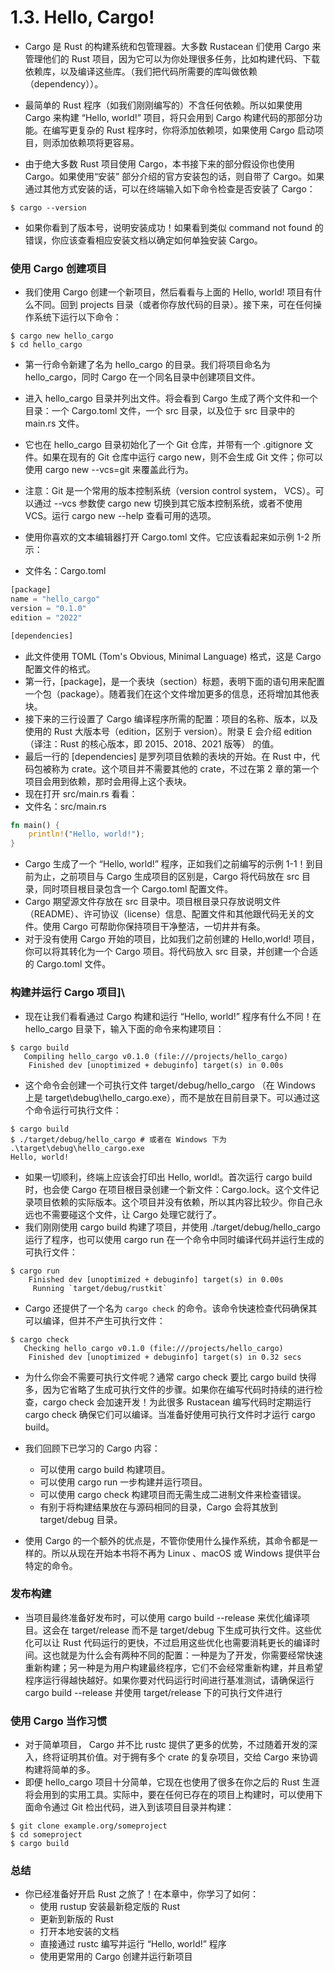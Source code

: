 # 1.3. Hello, Cargo!
- Cargo 是 Rust 的构建系统和包管理器。大多数 Rustacean 们使用 Cargo 来管理他们的 Rust 项目，因为它可以为你处理很多任务，比如构建代码、下载依赖库，以及编译这些库。（我们把代码所需要的库叫做依赖（dependency））。

- 最简单的 Rust 程序（如我们刚刚编写的）不含任何依赖。所以如果使用 Cargo 来构建 “Hello, world!” 项目，将只会用到 Cargo 构建代码的那部分功能。在编写更复杂的 Rust 程序时，你将添加依赖项，如果使用 Cargo 启动项目，则添加依赖项将更容易。

- 由于绝大多数 Rust 项目使用 Cargo，本书接下来的部分假设你也使用 Cargo。如果使用“安装” 部分介绍的官方安装包的话，则自带了 Cargo。如果通过其他方式安装的话，可以在终端输入如下命令检查是否安装了 Cargo：
  
```shell
$ cargo --version
```

- 如果你看到了版本号，说明安装成功！如果看到类似 command not found 的错误，你应该查看相应安装文档以确定如何单独安装 Cargo。
  
### 使用 Cargo 创建项目
- 我们使用 Cargo 创建一个新项目，然后看看与上面的 Hello, world! 项目有什么不同。回到 projects 目录（或者你存放代码的目录）。接下来，可在任何操作系统下运行以下命令：
```shell
$ cargo new hello_cargo
$ cd hello_cargo
```
- 第一行命令新建了名为 hello_cargo 的目录。我们将项目命名为 hello_cargo，同时 Cargo 在一个同名目录中创建项目文件。

- 进入 hello_cargo 目录并列出文件。将会看到 Cargo 生成了两个文件和一个目录：一个 Cargo.toml 文件，一个 src 目录，以及位于 src 目录中的 main.rs 文件。
  
- 它也在 hello_cargo 目录初始化了一个 Git 仓库，并带有一个 .gitignore 文件。如果在现有的 Git 仓库中运行 cargo new，则不会生成 Git 文件；你可以使用 cargo new --vcs=git 来覆盖此行为。

- 注意：Git 是一个常用的版本控制系统（version control system， VCS）。可以通过 --vcs 参数使 cargo new 切换到其它版本控制系统，或者不使用 VCS。运行 cargo new --help 查看可用的选项。

- 使用你喜欢的文本编辑器打开 Cargo.toml 文件。它应该看起来如示例 1-2 所示： 
- 文件名：Cargo.toml
```rust
[package]
name = "hello_cargo"
version = "0.1.0"
edition = "2022"

[dependencies]

```
- 此文件使用 TOML (Tom's Obvious, Minimal Language) 格式，这是 Cargo 配置文件的格式。
- 第一行，[package]，是一个表块（section）标题，表明下面的语句用来配置一个包（package）。随着我们在这个文件增加更多的信息，还将增加其他表块。
- 接下来的三行设置了 Cargo 编译程序所需的配置：项目的名称、版本，以及使用的 Rust 大版本号（edition，区别于 version）。附录 E 会介绍 edition（译注：Rust 的核心版本，即 2015、2018、2021 版等） 的值。
- 最后一行的 [dependencies] 是罗列项目依赖的表块的开始。在 Rust 中，代码包被称为 crate。这个项目并不需要其他的 crate，不过在第 2 章的第一个项目会用到依赖，那时会用得上这个表块。
- 现在打开 src/main.rs 看看：
- 文件名：src/main.rs
```rust
fn main() {
    println!("Hello, world!");
}
```
- Cargo 生成了一个 “Hello, world!” 程序，正如我们之前编写的示例 1-1！到目前为止，之前项目与 Cargo 生成项目的区别是，Cargo 将代码放在 src 目录，同时项目根目录包含一个 Cargo.toml 配置文件。
- Cargo 期望源文件存放在 src 目录中。项目根目录只存放说明文件（README）、许可协议（license）信息、配置文件和其他跟代码无关的文件。使用 Cargo 可帮助你保持项目干净整洁，一切井井有条。
- 对于没有使用 Cargo 开始的项目，比如我们之前创建的 Hello,world! 项目，你可以将其转化为一个 Cargo 项目。将代码放入 src 目录，并创建一个合适的 Cargo.toml 文件。

### 构建并运行 Cargo 项目]\
- 现在让我们看看通过 Cargo 构建和运行 “Hello, world!” 程序有什么不同！在 hello_cargo 目录下，输入下面的命令来构建项目：
```sehll
$ cargo build
   Compiling hello_cargo v0.1.0 (file:///projects/hello_cargo)
    Finished dev [unoptimized + debuginfo] target(s) in 0.00s
```
- 这个命令会创建一个可执行文件 target/debug/hello_cargo （在 Windows 上是 target\debug\hello_cargo.exe），而不是放在目前目录下。可以通过这个命令运行可执行文件：
```sehll
$ cargo build
$ ./target/debug/hello_cargo # 或者在 Windows 下为 .\target\debug\hello_cargo.exe
Hello, world!
```
- 如果一切顺利，终端上应该会打印出 Hello, world!。首次运行 cargo build 时，也会使 Cargo 在项目根目录创建一个新文件：Cargo.lock。这个文件记录项目依赖的实际版本。这个项目并没有依赖，所以其内容比较少。你自己永远也不需要碰这个文件，让 Cargo 处理它就行了。
- 我们刚刚使用 cargo build 构建了项目，并使用 ./target/debug/hello_cargo 运行了程序，也可以使用 cargo run 在一个命令中同时编译代码并运行生成的可执行文件：
```sehll
$ cargo run
    Finished dev [unoptimized + debuginfo] target(s) in 0.00s
     Running `target/debug/rustkit`
```
- Cargo 还提供了一个名为 `cargo check` 的命令。该命令快速检查代码确保其可以编译，但并不产生可执行文件：
```shell
$ cargo check
   Checking hello_cargo v0.1.0 (file:///projects/hello_cargo)
    Finished dev [unoptimized + debuginfo] target(s) in 0.32 secs

```
- 为什么你会不需要可执行文件呢？通常 cargo check 要比 cargo build 快得多，因为它省略了生成可执行文件的步骤。如果你在编写代码时持续的进行检查，cargo check 会加速开发！为此很多 Rustacean 编写代码时定期运行 cargo check 确保它们可以编译。当准备好使用可执行文件时才运行 cargo build。

- 我们回顾下已学习的 Cargo 内容：
     - 可以使用 cargo build 构建项目。
     - 可以使用 cargo run 一步构建并运行项目。
     - 可以使用 cargo check 构建项目而无需生成二进制文件来检查错误。
     - 有别于将构建结果放在与源码相同的目录，Cargo 会将其放到 target/debug 目录。

- 使用 Cargo 的一个额外的优点是，不管你使用什么操作系统，其命令都是一样的。所以从现在开始本书将不再为 Linux 、macOS 或 Windows 提供平台特定的命令。


### 发布构建
- 当项目最终准备好发布时，可以使用 cargo build --release 来优化编译项目。这会在 target/release 而不是 target/debug 下生成可执行文件。这些优化可以让 Rust 代码运行的更快，不过启用这些优化也需要消耗更长的编译时间。这也就是为什么会有两种不同的配置：一种是为了开发，你需要经常快速重新构建；另一种是为用户构建最终程序，它们不会经常重新构建，并且希望程序运行得越快越好。如果你要对代码运行时间进行基准测试，请确保运行 cargo build --release 并使用 target/release 下的可执行文件进行
  

### 使用 Cargo 当作习惯
- 对于简单项目， Cargo 并不比 rustc 提供了更多的优势，不过随着开发的深入，终将证明其价值。对于拥有多个 crate 的复杂项目，交给 Cargo 来协调构建将简单的多。
- 即便 hello_cargo 项目十分简单，它现在也使用了很多在你之后的 Rust 生涯将会用到的实用工具。实际中，要在任何已存在的项目上构建时，可以使用下面命令通过 Git 检出代码，进入到该项目目录并构建：
```shell
$ git clone example.org/someproject
$ cd someproject
$ cargo build
```

### 总结
- 你已经准备好开启 Rust 之旅了！在本章中，你学习了如何：
    - 使用 rustup 安装最新稳定版的 Rust
    - 更新到新版的 Rust
    - 打开本地安装的文档
    - 直接通过 rustc 编写并运行 “Hello, world!” 程序
    - 使用更常用的 Cargo 创建并运行新项目
  